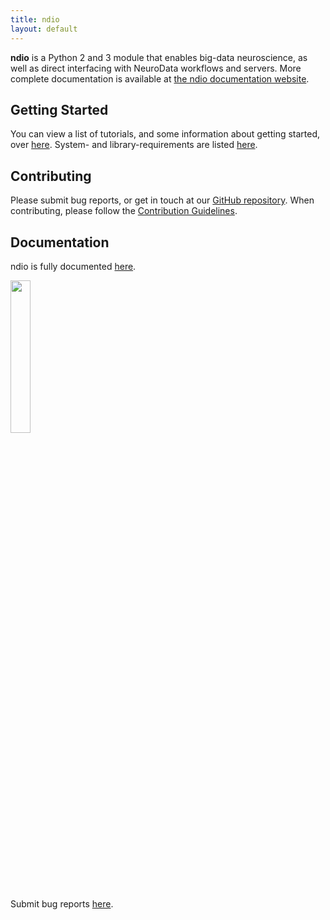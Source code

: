 ```yaml
---
title: ndio
layout: default
---
```


**ndio** is a Python 2 and 3 module that enables big-data neuroscience, as well as direct interfacing with NeuroData workflows and servers. More complete documentation is available at [the ndio documentation website](http://docs.neurodata.io/ndio).

## Getting Started
You can view a list of tutorials, and some information about getting started, over [here](http://docs.neurodata.io/nddocs/ndio/tutorials.html). System- and library-requirements are listed [here](http://docs.neurodata.io/nddocs/ndio/importing.html).

## Contributing
Please submit bug reports, or get in touch at our [GitHub repository](https://github.com/openconnectome/ndio). When contributing, please follow the [Contribution Guidelines](https://github.com/openconnectome/ndio/blob/master/CONTRIBUTING.md).

## Documentation
ndio is fully documented [here](http://docs.neurodata.io/ndio/).

<img src="http://docs.neurodata.io/nddocs/images/ndio.jpg" width="25%">



Submit bug reports [here](https://github.com/openconnectome/ndio/issues/new).
